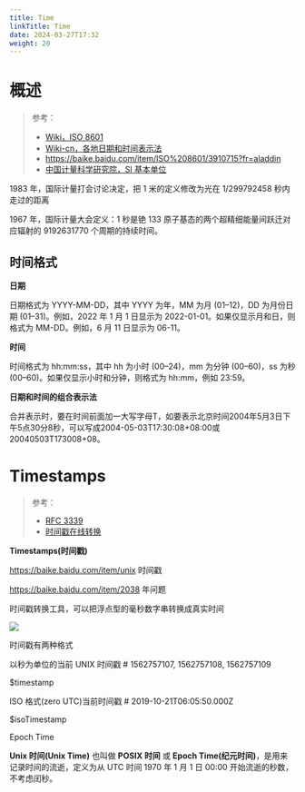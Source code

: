 ```yaml
---
title: Time
linkTitle: Time
date: 2024-03-27T17:32
weight: 20
---
```


# 概述

> 参考：
>
> - [Wiki，ISO 8601](https://en.wikipedia.org/wiki/ISO_8601)
> - [Wiki-cn，各地日期和时间表示法](https://zh.wikipedia.org/zh-hans/%E5%90%84%E5%9C%B0%E6%97%A5%E6%9C%9F%E5%92%8C%E6%97%B6%E9%97%B4%E8%A1%A8%E7%A4%BA%E6%B3%95)
> - https://baike.baidu.com/item/ISO%208601/3910715?fr=aladdin
> - [中国计量科学研究院，SI 基本单位](https://www.nim.ac.cn/520/node/4.html)

1983 年，国际计量打会讨论决定，把 1 米的定义修改为光在 1/299792458 秒内走过的距离

1967 年，国际计量大会定义：1 秒是铯 133 原子基态的两个超精细能量间跃迁对应辐射的 9192631770 个周期的持续时间。

## 时间格式

**日期**

日期格式为 YYYY-MM-DD，其中 YYYY 为年，MM 为月 (01–12)，DD 为月份日期 (01–31)。例如，2022 年 1 月 1 日显示为 2022-01-01。如果仅显示月和日，则格式为 MM-DD。例如，6 月 11 日显示为 06-11。

**时间**

时间格式为 hh:mm:ss，其中 hh 为小时 (00–24)，mm 为分钟 (00–60)，ss 为秒 (00–60)。如果仅显示小时和分钟，则格式为 hh:mm，例如 23:59。

**日期和时间的组合表示法**

合并表示时，要在时间前面加一大写字母T，如要表示北京时间2004年5月3日下午5点30分8秒，可以写成2004-05-03T17:30:08+08:00或20040503T173008+08。

# Timestamps

> 参考：
>
> - [RFC 3339](https://tools.ietf.org/html/rfc3339)
> - [时间戳在线转换](https://www.bejson.com/convert/unix/)

**Timestamps(时间戳)**

<https://baike.baidu.com/item/unix> 时间戳

<https://baike.baidu.com/item/2038> 年问题

时间戳转换工具，可以把浮点型的毫秒数字串转换成真实时间

![](https://notes-learning.oss-cn-beijing.aliyuncs.com/vym7ql/1616165162261-f89b406f-0967-44d2-b496-baa6ebe57434.png)

时间戳有两种格式

以秒为单位的当前 UNIX 时间戳 # 1562757107, 1562757108, 1562757109

$timestamp

ISO 格式(zero UTC)当前时间戳 # 2019-10-21T06:05:50.000Z

$isoTimestamp

Epoch Time

**Unix 时间(Unix Time)** 也叫做 **POSIX 时间** 或 **Epoch Time(纪元时间)**，是用来记录时间的流逝，定义为从 UTC 时间 1970 年 1 月 1 日 00:00 开始流逝的秒数，不考虑闰秒。
